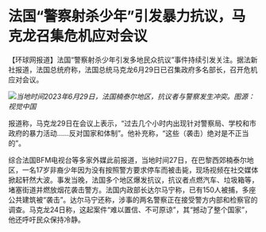 

# 法国“警察射杀少年”引发暴力抗议，马克龙召集危机应对会议

【环球网报道】法国“警察射杀少年引发多地民众抗议”事件持续引发关注。据法新社报道，法国总统府称，法国总统马克龙6月29日已召集政府多名部长，召开危机应对会议。

![](https://inews.gtimg.com/om_bt/Ogb-9dg-tkMfaIcpTjgX2eF7wK8uhI3qjXtnI4iXhF0icAA/1000)_当地时间2023年6月29日，法国楠泰尔地区，抗议者与警察发生冲突。图源：视觉中国_

报道称，马克龙29日在会议上表示，“过去几个小时内出现针对警察局、学校和市政府的暴力活动……反对国家和体制”。他补充称，“这些（袭击）绝对是不正当的”。

综合法国BFM电视台等多家外媒此前报道，当地时间27日，在巴黎西郊楠泰尔地区，一名17岁非裔少年因为没有按照警方要求停车而被击毙，现场视频在社交媒体掀起轩然大波。事发当晚，法国多个地区爆发抗议，抗议者点燃汽车、垃圾箱等，堵塞街道并燃放烟花袭击警方。法国内政部长达尔马宁称，已有150人被捕，多座公共建筑被“袭击”。达尔马宁还称，涉事的两名警察正在接受警方内部和检察官的调查。马克龙24日称，这起案件“难以置信、不可原谅”，其“撼动了整个国家”，他还呼吁民众保持冷静。

